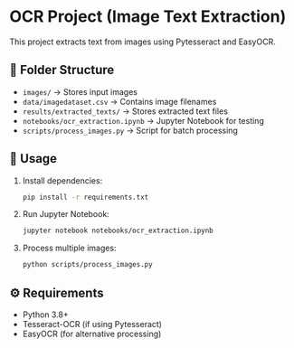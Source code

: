 # OCR Project (Image Text Extraction)

This project extracts text from images using Pytesseract and EasyOCR.

## 📂 Folder Structure
- `images/` → Stores input images
- `data/imagedataset.csv` → Contains image filenames
- `results/extracted_texts/` → Stores extracted text files
- `notebooks/ocr_extraction.ipynb` → Jupyter Notebook for testing
- `scripts/process_images.py` → Script for batch processing

## 🚀 Usage
1. Install dependencies:  
   ```bash
   pip install -r requirements.txt
   ```

2. Run Jupyter Notebook:  
   ```bash
   jupyter notebook notebooks/ocr_extraction.ipynb
   ```

3. Process multiple images:  
   ```bash
   python scripts/process_images.py
   ```

## ⚙️ Requirements
- Python 3.8+
- Tesseract-OCR (if using Pytesseract)
- EasyOCR (for alternative processing)
